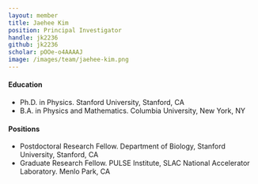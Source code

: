 ```yaml
---
layout: member
title: Jaehee Kim
position: Principal Investigator
handle: jk2236
github: jk2236
scholar: pOOe-o4AAAAJ
image: /images/team/jaehee-kim.png
---
```




#### Education
* Ph.D. in Physics. Stanford University, Stanford, CA
* B.A. in Physics and Mathematics. Columbia University, New York, NY

#### Positions 
* Postdoctoral Research Fellow. Department of Biology, Stanford University, Stanford, CA
* Graduate Research Fellow. PULSE Institute, SLAC National Accelerator Laboratory. Menlo Park, CA 
